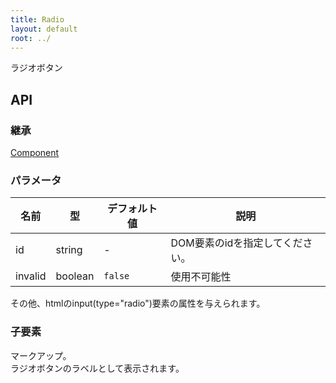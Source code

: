 ```yaml
---
title: Radio
layout: default
root: ../
---
```


ラジオボタン


API
--------

### 継承

[Component](component)

### パラメータ

| 名前 | 型 | デフォルト値 | 説明 |
| ---- | -- | ----------- | ---- |
| id | string | - | DOM要素のidを指定してください。 |
| invalid | boolean | `false` | 使用不可能性 |

その他、htmlのinput(type="radio")要素の属性を与えられます。

### 子要素

マークアップ。  
ラジオボタンのラベルとして表示されます。